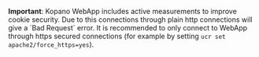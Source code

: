 **Important**: Kopano WebApp includes active measurements to improve cookie security. Due to this connections through plain http connections will give a ´Bad Request´ error. It is recommended to only connect to WebApp through https secured connections (for example by setting `ucr set apache2/force_https=yes`).
